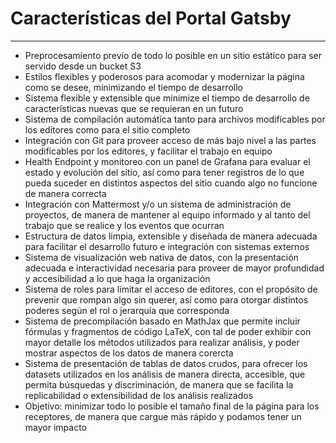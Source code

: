 # Características del Portal Gatsby

---

+ Preprocesamiento previo de todo lo posible en un sitio estático para ser servido desde un bucket S3
+ Estilos flexibles y poderosos para acomodar y modernizar la página como se desee, minimizando el tiempo de desarrollo
+ Sistema flexible y extensible que minimize el tiempo de desarrollo de características nuevas que se requieran en un futuro
+ Sistema de compilación automática tanto para archivos modificables por los editores como para el sitio completo
+ Integración con Git para proveer acceso de más bajo nivel a las partes modificables por los editores, y facilitar el trabajo en equipo
+ Health Endpoint y monitoreo con un panel de Grafana para evaluar el estado y evolución del sitio, así como para tener registros de lo que pueda suceder en distintos aspectos del sitio cuando algo no funcione de manera correcta
+ Integración con Mattermost y/o un sistema de administración de proyectos, de manera de mantener al equipo informado y al tanto del trabajo que se realice y los eventos que ocurran
+ Estructura de datos limpia, extensible y diseñada de manera adecuada para facilitar el desarrollo futuro e integración con sistemas externos
+ Sistema de visualización web nativa de datos, con la presentación adecuada e interactividad necesaria para proveer de mayor profundidad y accesibilidad a lo que haga la organización
+ Sistema de roles para limitar el acceso de editores, con el propósito de prevenir que rompan algo sin querer, así como para otorgar distintos poderes según el rol o jerarquía que corresponda
+ Sistema de precompilación basado en MathJax que permite incluir fórmulas y fragmentos de código LaTeX, con tal de poder exhibir con mayor detalle los métodos utilizados para realizar análisis, y poder mostrar aspectos de los datos de manera corercta
+ Sistema de presentación de tablas de datos crudos, para ofrecer los datasets utilizados en los análisis de manera directa, accesible, que permita búsquedas y discriminación, de manera que se facilita la replicabilidad o extensibilidad de los análisis realizados
+ Objetivo: minimizar todo lo posible el tamaño final de la página para los receptores, de manera que cargue más rápido y podamos tener un mayor impacto
